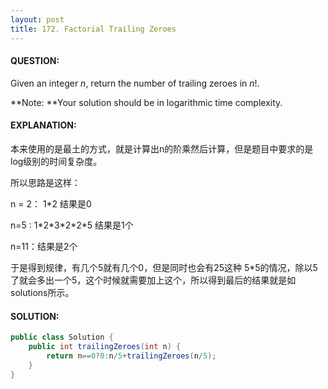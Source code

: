 ```yaml
---
layout: post
title: 172. Factorial Trailing Zeroes
---
```


#### QUESTION:

Given an integer *n*, return the number of trailing zeroes in *n*!.

**Note: **Your solution should be in logarithmic time complexity.

#### EXPLANATION:

本来使用的是最土的方式，就是计算出n的阶乘然后计算，但是题目中要求的是log级别的时间复杂度。

所以思路是这样：

n = 2： 1*2 结果是0

n=5 : 1\*2\*3\*2\*2\*5 结果是1个

n=11：结果是2个

于是得到规律，有几个5就有几个0，但是同时也会有25这种 5\*5的情况，除以5了就会多出一个5，这个时候就需要加上这个，所以得到最后的结果就是如solutions所示。

#### SOLUTION:

```java
public class Solution {
    public int trailingZeroes(int n) {
        return n==0?0:n/5+trailingZeroes(n/5);
    }
}
```


